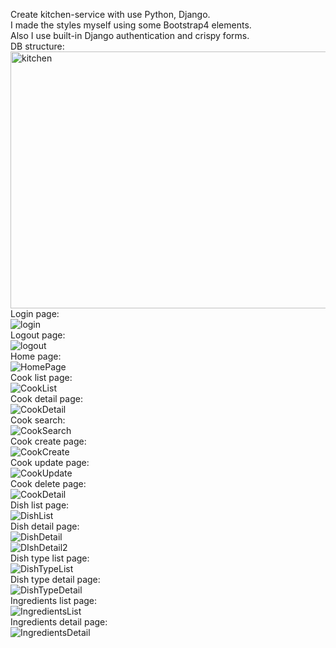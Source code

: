﻿Create kitchen-service with use Python, Django.<br>
I made the styles myself using some Bootstrap4 elements.<br>
Also I use built-in Django authentication and crispy forms.<br>
DB structure:<br>
<img width="551" height="411" alt="kitchen" src="https://github.com/user-attachments/assets/d54d5641-1fb3-4549-9c22-b73c3fa38352" /> <br>
Login page:<br>
![login](https://github.com/user-attachments/assets/a3fc5926-974f-42d5-9cb8-46b42f9faeaf)<br>
Logout page:<br>
![logout](https://github.com/user-attachments/assets/e683f99d-17ed-494f-a8fe-47b7b03b0588)<br>
Home page:<br>
![HomePage](https://github.com/user-attachments/assets/9a3e3dfa-db34-4232-8f40-dc8d40a81e61)<br>
Cook list page:<br>
![CookList](https://github.com/user-attachments/assets/1c3b2675-6cba-44af-a27b-57b2631a068b)<br>
Cook detail page:<br>
![CookDetail](https://github.com/user-attachments/assets/7bf3a37d-3c38-4a8d-a4e8-32409830a7c4)<br>
Cook search:<br>
![CookSearch](https://github.com/user-attachments/assets/91926039-b210-4def-aec5-3e25e1c45d27)<br>
Cook create page:<br>
![CookCreate](https://github.com/user-attachments/assets/5f8a7585-911e-4bf2-9471-1ff33aa3c900)<br>
Cook update page:<br>
![CookUpdate](https://github.com/user-attachments/assets/f9b4453b-ebb9-418e-8c62-4eb5b1a702e2)<br>
Cook delete page:<br>
![CookDetail](https://github.com/user-attachments/assets/c58d9972-e29e-4c50-b494-e2e840cdc2d5)<br>
Dish list page:<br>
![DishList](https://github.com/user-attachments/assets/310d2f2c-b99b-4df2-9162-f556e7571dcd)<br>
Dish detail page:<br>
![DishDetail](https://github.com/user-attachments/assets/58fb67d8-0d02-410b-9683-1210df32e781)<br>
![DIshDetail2](https://github.com/user-attachments/assets/ecba6615-0f12-47a3-8553-9299e4c84eb2)<br>
Dish type list page:<br>
![DishTypeList](https://github.com/user-attachments/assets/723431a5-f977-474b-b811-5f731df342fc)<br>
Dish type detail page:<br>
![DishTypeDetail](https://github.com/user-attachments/assets/bdd7e4fb-43e8-4bf8-bfb0-0c9e0c95c594)<br>
Ingredients list page:<br>
![IngredientsList](https://github.com/user-attachments/assets/73975df3-3c96-43e9-9ee1-d6ea20a531ae)<br>
Ingredients detail page:<br>
![IngredientsDetail](https://github.com/user-attachments/assets/a0d1d18d-efef-4496-ad61-941524227a68)<br>
